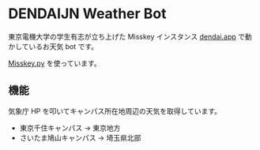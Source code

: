 # DENDAIJN Weather Bot

東京電機大学の学生有志が立ち上げた Misskey インスタンス [dendai.app](https://dendai.app/) で動かしているお天気 bot です。

[Misskey.py](https://github.com/YuzuRyo61/Misskey.py) を使っています。

## 機能

気象庁 HP を叩いてキャンパス所在地周辺の天気を取得しています。

- 東京千住キャンパス → 東京地方
- さいたま鳩山キャンパス → 埼玉県北部

